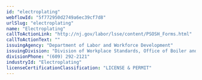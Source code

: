 ```yaml
---
id: "electroplating"
webflowId: "5f772950d2749a6ec39cf7d8"
urlSlug: "electroplating"
name: "Electroplating"
callToActionLink: "http://nj.gov/labor/lsse/content/PSOSH_Forms.html"
callToActionText: ""
issuingAgency: "Department of Labor and Workforce Development"
issuingDivision: "Division of Workplace Standards, Office of Boiler and Pressure Vessel Compliance"
divisionPhone: "(609) 292-2121"
industryId: "Electroplating"
licenseCertificationClassification: "LICENSE & PERMIT"
---
```


